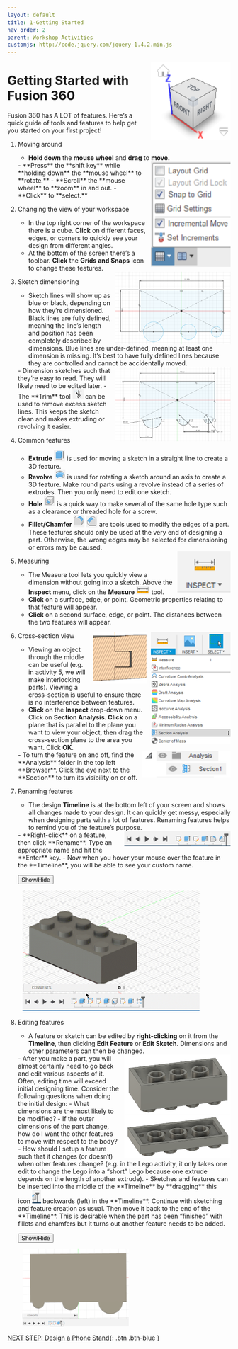```yaml
---
layout: default
title: 1-Getting Started
nav_order: 2
parent: Workshop Activities
customjs: http://code.jquery.com/jquery-1.4.2.min.js
---
```


<img src="images/act-1/1.png" alt="3d orientation" style="float:right;width:180px;margin-left:10px;">

# **Getting Started with Fusion 360**

Fusion 360 has A LOT of features. Here’s a quick guide of tools and features to help get you started on your first project!

1.  Moving around
    -   **Hold down** the **mouse wheel** and **drag** to **move.**
    <img src="images/act-1/1-2.png" alt="snap to grid" style="float:right;width:180px;margin-left:10px;">
    -   **Press** the **shift key** while **holding down** the **mouse wheel** to **rotate.**
    -   **Scroll** the **mouse wheel** to **zoom** in and out.
    -   **Click** to **select.**

2.  Changing the view of your workspace
    -   In the top right corner of the workspace there is a cube. **Click** on different faces, edges, or corners to quickly see your design from different angles.
    -   At the bottom of the screen there’s a toolbar. **Click** the **Grids and Snaps** icon to change these features.

    <img src="images/act-1/3-2b.PNG" alt="not fully defined sketch" style="float:right;width:260px;margin-left:10px;">

3.  Sketch dimensioning
    -   Sketch lines will show up as blue or black, depending on how they’re dimensioned. Black lines are fully defined, meaning the line’s length and position has been completely described by dimensions. Blue lines are under-defined, meaning at least one dimension is missing. It’s best to have fully defined lines because they are controlled and cannot be accidentally moved.
    <img src="images/act-1/3b.PNG" alt="trimmed sketch" style="float:right;width:260px;margin-left:10px;">
    -   Dimension sketches such that they’re easy to read. They will likely need to be edited later.
    -   The **Trim** tool <img src="images/act-1/3-3.png" alt="" style="width:25px;"> can be used to remove excess sketch lines. This keeps the sketch clean and makes extruding or revolving it easier.

4.  Common features
    -   **Extrude** <img src="images/act-1/4.png" alt="extrude icon" style="width:25px;"> is used for moving a sketch in a straight line to create a 3D feature.
    -   **Revolve** <img src="images/act-1/4-2.png" alt="revolve icon" style="width:25px;"> is used for rotating a sketch around an axis to create a 3D feature. Make round parts using a revolve instead of a series of extrudes. Then you only need to edit one sketch.
    -   **Hole** <img src="images/act-1/4-3.png" alt="hole icon" style="width:25px;"> is a quick way to make several of the same hole type such as a clearance or threaded hole for a screw.
    -   **Fillet/Chamfer** <img src="images/act-1/4-4.png" alt="fillet icon" style="width:25px;"> <img src="images/act-1/4-5.png" alt="chamfer icon" style="width:25px;"> are tools used to modify the edges of a part. These features should only be used at the very end of designing a part. Otherwise, the wrong edges may be selected for dimensioning or errors may be caused.

    <img src="images/act-1/5.png" alt="measure tool" style="float:right;width:120px;margin-left:10px;">

5.  Measuring
    -   The Measure tool lets you quickly view a dimension without going into a sketch. Above the **Inspect** menu, click on the **Measure** <img src="images/act-1/5-2.png" alt="measure tool" style="width:30px;"> tool.
    -   **Click** on a surface, edge, or point. Geometric properties relating to that feature will appear.
    -   **Click** on a second surface, edge, or point. The distances between the two features will appear.

6.  Cross-section view
    <img src="images/act-1/6.png" alt="section analysis" style="float:right;width:180px;margin-left:10px;">
    <img src="images/act-1/5-3.png" alt="cross section view" style="float:right;width:120px;margin-left:10px;">
    -   Viewing an object through the middle can be useful (e.g. in activity 5, we will make interlocking parts). Viewing a cross-section is useful to ensure there is no interference between features.
    -   **Click** on the **Inspect** drop-down menu. Click on **Section Analysis. Click** on a plane that is parallel to the plane you want to view your object, then drag the cross-section plane to the area you want. Click **OK**.
    <img src="images/act-1/6-3.png" alt="analysis drop down" style="float:right;width:200px;margin-left:10px;">
    -   To turn the feature on and off, find the **Analysis** folder in the top left **Browser**. Click the eye next to the **Section** to turn its visibility on or off.

7.  Renaming features
    -   The design **Timeline** is at the bottom left of your screen and shows all changes made to your design.  It can quickly get messy, especially when designing parts with a lot of features. Renaming features helps to remind you of the feature’s purpose.
    <img src="images/act-1/6-2.png" alt="design timeline" style="float:right;width:240px;margin-left:10px;">
    -   **Right-click** on a feature, then click **Rename**. Type an appropriate name and hit the **Enter** key.
    -   Now when you hover your mouse over the feature in the **Timeline**, you will be able to see your custom name.

    <button onclick="toggle()">Show/Hide</button>
    <div id="gif1">
    <img src="images/act-1/renaming.gif" alt="renaming" style="width:400px;margin-left:10px;">
    </div>

8.  Editing features
    -   A feature or sketch can be edited by **right-clicking** on it from the **Timeline**, then clicking **Edit Feature** or **Edit Sketch**. Dimensions and other parameters can then be changed.
    <img src="images/act-1/8.png" alt="lego brick top" style="float:right;width:240px;margin-left:10px;">
    -   After you make a part, you will almost certainly need to go back and edit various aspects of it. Often, editing time will exceed initial designing time. Consider the following questions when doing the initial design:
        -   What dimensions are the most likely to be modified?
        <img src="images/act-1/8-2.png" alt="lego brick bottom" style="float:right;width:240px;margin-left:10px;">
        -   If the outer dimensions of the part change, how do I want the other features to move with respect to the body?
        -   How should I setup a feature such that it changes (or doesn’t) when other features change? (e.g. in the Lego activity, it only takes one edit to change the Lego into a “short” Lego because one extrude depends on the length of another extrude).
    -   Sketches and features can be inserted into the middle of the **Timeline** by **dragging** this icon <img src="images/act-1/8-3.png" alt="timeline icon" style="width:20px;"> backwards (left) in the **Timeline**. Continue with sketching and feature creation as usual. Then move it back to the end of the **Timeline**. This is desirable when the part has been “finished” with fillets and chamfers but it turns out another feature needs to be added.
    
    <button onclick="toggle2()">Show/Hide</button>
    <div id="gif2">
    <img src="images/act-1/timeline.gif" alt="using the timeline" style="width:240px;margin-left:10px;">
    </div>

    <script>  

    function toggle() {
        var x = document.getElementById("gif1");
        if (x.style.display === "none") {
            x.style.display = "block";
        } else {
            x.style.display = "none";
        }
    }
    
    function toggle2(){
        var y = document.getElementById("gif2");
        if (y.style.display === "none") {
            y.style.display = "block";
        } else {
            y.style.display = "none";
        }
    }
    </script>

[NEXT STEP: Design a Phone Stand](act-2.html){: .btn .btn-blue }
